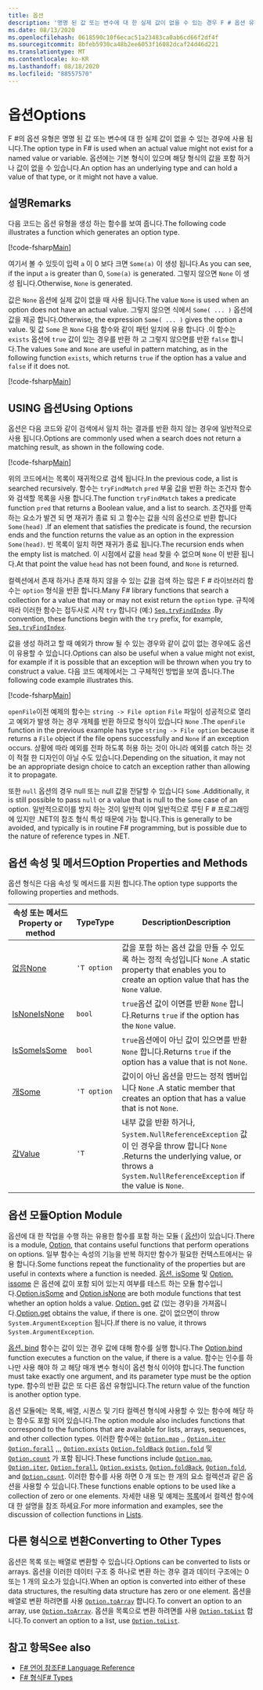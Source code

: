 ```yaml
---
title: 옵션
description: '명명 된 값 또는 변수에 대 한 실제 값이 없을 수 있는 경우 F # 옵션 유형을 사용 하는 방법에 대해 알아봅니다.'
ms.date: 08/13/2020
ms.openlocfilehash: 0618590c10f6ecac51a23483ca0ab6cd66f2df4f
ms.sourcegitcommit: 8bfeb5930ca48b2ee6053f16082dcaf24d46d221
ms.translationtype: MT
ms.contentlocale: ko-KR
ms.lasthandoff: 08/18/2020
ms.locfileid: "88557570"
---
```

# <a name="options"></a><span data-ttu-id="ffc30-103">옵션</span><span class="sxs-lookup"><span data-stu-id="ffc30-103">Options</span></span>

<span data-ttu-id="ffc30-104">F #의 옵션 유형은 명명 된 값 또는 변수에 대 한 실제 값이 없을 수 있는 경우에 사용 됩니다.</span><span class="sxs-lookup"><span data-stu-id="ffc30-104">The option type in F# is used when an actual value might not exist for a named value or variable.</span></span> <span data-ttu-id="ffc30-105">옵션에는 기본 형식이 있으며 해당 형식의 값을 포함 하거나 값이 없을 수 있습니다.</span><span class="sxs-lookup"><span data-stu-id="ffc30-105">An option has an underlying type and can hold a value of that type, or it might not have a value.</span></span>

## <a name="remarks"></a><span data-ttu-id="ffc30-106">설명</span><span class="sxs-lookup"><span data-stu-id="ffc30-106">Remarks</span></span>

<span data-ttu-id="ffc30-107">다음 코드는 옵션 유형을 생성 하는 함수를 보여 줍니다.</span><span class="sxs-lookup"><span data-stu-id="ffc30-107">The following code illustrates a function which generates an option type.</span></span>

[!code-fsharp[Main](~/samples/snippets/fsharp/lang-ref-1/snippet1404.fs)]

<span data-ttu-id="ffc30-108">여기서 볼 수 있듯이 입력 `a` 이 0 보다 크면 `Some(a)` 이 생성 됩니다.</span><span class="sxs-lookup"><span data-stu-id="ffc30-108">As you can see, if the input `a` is greater than 0, `Some(a)` is generated.</span></span>  <span data-ttu-id="ffc30-109">그렇지 않으면 `None` 이 생성 됩니다.</span><span class="sxs-lookup"><span data-stu-id="ffc30-109">Otherwise, `None` is generated.</span></span>

<span data-ttu-id="ffc30-110">값은 `None` 옵션에 실제 값이 없을 때 사용 됩니다.</span><span class="sxs-lookup"><span data-stu-id="ffc30-110">The value `None` is used when an option does not have an actual value.</span></span> <span data-ttu-id="ffc30-111">그렇지 않으면 식에서 `Some( ... )` 옵션에 값을 제공 합니다.</span><span class="sxs-lookup"><span data-stu-id="ffc30-111">Otherwise, the expression `Some( ... )` gives the option a value.</span></span> <span data-ttu-id="ffc30-112">및 값 `Some` 은 `None` 다음 함수와 같이 패턴 일치에 유용 합니다 .이 함수는 `exists` 옵션에 `true` 값이 있는 경우를 반환 하 고 그렇지 않으면를 반환 `false` 합니다.</span><span class="sxs-lookup"><span data-stu-id="ffc30-112">The values `Some` and `None` are useful in pattern matching, as in the following function `exists`, which returns `true` if the option has a value and `false` if it does not.</span></span>

[!code-fsharp[Main](~/samples/snippets/fsharp/lang-ref-1/snippet1401.fs)]

## <a name="using-options"></a><span data-ttu-id="ffc30-113">USING 옵션</span><span class="sxs-lookup"><span data-stu-id="ffc30-113">Using Options</span></span>

<span data-ttu-id="ffc30-114">옵션은 다음 코드와 같이 검색에서 일치 하는 결과를 반환 하지 않는 경우에 일반적으로 사용 됩니다.</span><span class="sxs-lookup"><span data-stu-id="ffc30-114">Options are commonly used when a search does not return a matching result, as shown in the following code.</span></span>

[!code-fsharp[Main](~/samples/snippets/fsharp/lang-ref-1/snippet1403.fs)]

<span data-ttu-id="ffc30-115">위의 코드에서는 목록이 재귀적으로 검색 됩니다.</span><span class="sxs-lookup"><span data-stu-id="ffc30-115">In the previous code, a list is searched recursively.</span></span> <span data-ttu-id="ffc30-116">함수는 `tryFindMatch` `pred` 부울 값을 반환 하는 조건자 함수와 검색할 목록을 사용 합니다.</span><span class="sxs-lookup"><span data-stu-id="ffc30-116">The function `tryFindMatch` takes a predicate function `pred` that returns a Boolean value, and a list to search.</span></span> <span data-ttu-id="ffc30-117">조건자를 만족 하는 요소가 발견 되 면 재귀가 종료 되 고 함수는 값을 식의 옵션으로 반환 합니다 `Some(head)` .</span><span class="sxs-lookup"><span data-stu-id="ffc30-117">If an element that satisfies the predicate is found, the recursion ends and the function returns the value as an option in the expression `Some(head)`.</span></span> <span data-ttu-id="ffc30-118">빈 목록이 일치 하면 재귀가 종료 됩니다.</span><span class="sxs-lookup"><span data-stu-id="ffc30-118">The recursion ends when the empty list is matched.</span></span> <span data-ttu-id="ffc30-119">이 시점에서 값을 `head` 찾을 수 없으며 `None` 이 반환 됩니다.</span><span class="sxs-lookup"><span data-stu-id="ffc30-119">At that point the value `head` has not been found, and `None` is returned.</span></span>

<span data-ttu-id="ffc30-120">컬렉션에서 존재 하거나 존재 하지 않을 수 있는 값을 검색 하는 많은 F # 라이브러리 함수는 `option` 형식을 반환 합니다.</span><span class="sxs-lookup"><span data-stu-id="ffc30-120">Many F# library functions that search a collection for a value that may or may not exist return the `option` type.</span></span> <span data-ttu-id="ffc30-121">규칙에 따라 이러한 함수는 접두사로 시작 `try` 합니다 (예:) [`Seq.tryFindIndex`](https://fsharp.github.io/fsharp-core-docs/reference/fsharp-collections-seqmodule.html#tryFindIndex) .</span><span class="sxs-lookup"><span data-stu-id="ffc30-121">By convention, these functions begin with the `try` prefix, for example, [`Seq.tryFindIndex`](https://fsharp.github.io/fsharp-core-docs/reference/fsharp-collections-seqmodule.html#tryFindIndex).</span></span>

<span data-ttu-id="ffc30-122">값을 생성 하려고 할 때 예외가 throw 될 수 있는 경우와 같이 값이 없는 경우에도 옵션이 유용할 수 있습니다.</span><span class="sxs-lookup"><span data-stu-id="ffc30-122">Options can also be useful when a value might not exist, for example if it is possible that an exception will be thrown when you try to construct a value.</span></span> <span data-ttu-id="ffc30-123">다음 코드 예제에서는 그 구체적인 방법을 보여 줍니다.</span><span class="sxs-lookup"><span data-stu-id="ffc30-123">The following code example illustrates this.</span></span>

[!code-fsharp[Main](~/samples/snippets/fsharp/lang-ref-1/snippet1402.fs)]

<span data-ttu-id="ffc30-124">`openFile`이전 예제의 함수는 `string -> File option` `File` 파일이 성공적으로 열리고 예외가 발생 하는 경우 개체를 반환 하므로 형식이 있습니다 `None` .</span><span class="sxs-lookup"><span data-stu-id="ffc30-124">The `openFile` function in the previous example has type `string -> File option` because it returns a `File` object if the file opens successfully and `None` if an exception occurs.</span></span> <span data-ttu-id="ffc30-125">상황에 따라 예외를 전파 하도록 허용 하는 것이 아니라 예외를 catch 하는 것이 적절 한 디자인이 아닐 수도 있습니다.</span><span class="sxs-lookup"><span data-stu-id="ffc30-125">Depending on the situation, it may not be an appropriate design choice to catch an exception rather than allowing it to propagate.</span></span>

<span data-ttu-id="ffc30-126">또한 `null` 옵션의 경우 null 또는 null 값을 전달할 수 있습니다 `Some` .</span><span class="sxs-lookup"><span data-stu-id="ffc30-126">Additionally, it is still possible to pass `null` or a value that is null to the `Some` case of an option.</span></span> <span data-ttu-id="ffc30-127">일반적으로이를 방지 하는 것이 일반적 이며 일반적으로 루틴 F # 프로그래밍에 있지만 .NET의 참조 형식 특성 때문에 가능 합니다.</span><span class="sxs-lookup"><span data-stu-id="ffc30-127">This is generally to be avoided, and typically is in routine F# programming, but is possible due to the nature of reference types in .NET.</span></span>

## <a name="option-properties-and-methods"></a><span data-ttu-id="ffc30-128">옵션 속성 및 메서드</span><span class="sxs-lookup"><span data-stu-id="ffc30-128">Option Properties and Methods</span></span>

<span data-ttu-id="ffc30-129">옵션 형식은 다음 속성 및 메서드를 지원 합니다.</span><span class="sxs-lookup"><span data-stu-id="ffc30-129">The option type supports the following properties and methods.</span></span>

|<span data-ttu-id="ffc30-130">속성 또는 메서드</span><span class="sxs-lookup"><span data-stu-id="ffc30-130">Property or method</span></span>|<span data-ttu-id="ffc30-131">Type</span><span class="sxs-lookup"><span data-stu-id="ffc30-131">Type</span></span>|<span data-ttu-id="ffc30-132">Description</span><span class="sxs-lookup"><span data-stu-id="ffc30-132">Description</span></span>|
|------------------|----|-----------|
|[<span data-ttu-id="ffc30-133">없음</span><span class="sxs-lookup"><span data-stu-id="ffc30-133">None</span></span>](https://fsharp.github.io/fsharp-core-docs/reference/fsharp-core-fsharpoption-1.html#None)|`'T option`|<span data-ttu-id="ffc30-134">값을 포함 하는 옵션 값을 만들 수 있도록 하는 정적 속성입니다 `None` .</span><span class="sxs-lookup"><span data-stu-id="ffc30-134">A static property that enables you to create an option value that has the `None` value.</span></span>|
|[<span data-ttu-id="ffc30-135">IsNone</span><span class="sxs-lookup"><span data-stu-id="ffc30-135">IsNone</span></span>](https://fsharp.github.io/fsharp-core-docs/reference/fsharp-core-fsharpoption-1.html#IsNone)|`bool`|<span data-ttu-id="ffc30-136">`true`옵션 값이 이면를 반환 `None` 합니다.</span><span class="sxs-lookup"><span data-stu-id="ffc30-136">Returns `true` if the option has the `None` value.</span></span>|
|[<span data-ttu-id="ffc30-137">IsSome</span><span class="sxs-lookup"><span data-stu-id="ffc30-137">IsSome</span></span>](https://fsharp.github.io/fsharp-core-docs/reference/fsharp-core-fsharpoption-1.html#IsSome)|`bool`|<span data-ttu-id="ffc30-138">`true`옵션에이 아닌 값이 있으면를 반환 `None` 합니다.</span><span class="sxs-lookup"><span data-stu-id="ffc30-138">Returns `true` if the option has a value that is not `None`.</span></span>|
|[<span data-ttu-id="ffc30-139">개</span><span class="sxs-lookup"><span data-stu-id="ffc30-139">Some</span></span>](https://fsharp.github.io/fsharp-core-docs/reference/fsharp-core-fsharpoption-1.html#Some)|`'T option`|<span data-ttu-id="ffc30-140">값이이 아닌 옵션을 만드는 정적 멤버입니다 `None` .</span><span class="sxs-lookup"><span data-stu-id="ffc30-140">A static member that creates an option that has a value that is not `None`.</span></span>|
|[<span data-ttu-id="ffc30-141">값</span><span class="sxs-lookup"><span data-stu-id="ffc30-141">Value</span></span>](https://fsharp.github.io/fsharp-core-docs/reference/fsharp-core-fsharpoption-1.html#Value)|`'T`|<span data-ttu-id="ffc30-142">내부 값을 반환 하거나, `System.NullReferenceException` 값이 인 경우을 throw 합니다 `None` .</span><span class="sxs-lookup"><span data-stu-id="ffc30-142">Returns the underlying value, or throws a `System.NullReferenceException` if the value is `None`.</span></span>|

## <a name="option-module"></a><span data-ttu-id="ffc30-143">옵션 모듈</span><span class="sxs-lookup"><span data-stu-id="ffc30-143">Option Module</span></span>

<span data-ttu-id="ffc30-144">옵션에 대 한 작업을 수행 하는 유용한 함수를 포함 하는 모듈 ( [옵션](https://fsharp.github.io/fsharp-core-docs/reference/fsharp-core-optionmodule.html))이 있습니다.</span><span class="sxs-lookup"><span data-stu-id="ffc30-144">There is a module, [Option](https://fsharp.github.io/fsharp-core-docs/reference/fsharp-core-optionmodule.html), that contains useful functions that perform operations on options.</span></span> <span data-ttu-id="ffc30-145">일부 함수는 속성의 기능을 반복 하지만 함수가 필요한 컨텍스트에서는 유용 합니다.</span><span class="sxs-lookup"><span data-stu-id="ffc30-145">Some functions repeat the functionality of the properties but are useful in contexts where a function is needed.</span></span> <span data-ttu-id="ffc30-146">[옵션. isSome](https://fsharp.github.io/fsharp-core-docs/reference/fsharp-core-optionmodule.html#isSome) 및 [Option. issome](https://fsharp.github.io/fsharp-core-docs/reference/fsharp-core-optionmodule.html#isNone) 은 옵션에 값이 포함 되어 있는지 여부를 테스트 하는 모듈 함수입니다.</span><span class="sxs-lookup"><span data-stu-id="ffc30-146">[Option.isSome](https://fsharp.github.io/fsharp-core-docs/reference/fsharp-core-optionmodule.html#isSome) and [Option.isNone](https://fsharp.github.io/fsharp-core-docs/reference/fsharp-core-optionmodule.html#isNone) are both module functions that test whether an option holds a value.</span></span> <span data-ttu-id="ffc30-147">[Option. get](https://fsharp.github.io/fsharp-core-docs/reference/fsharp-core-optionmodule.html#get) 값 (있는 경우)을 가져옵니다.</span><span class="sxs-lookup"><span data-stu-id="ffc30-147">[Option.get](https://fsharp.github.io/fsharp-core-docs/reference/fsharp-core-optionmodule.html#get) obtains the value, if there is one.</span></span> <span data-ttu-id="ffc30-148">값이 없으면이 throw `System.ArgumentException` 됩니다.</span><span class="sxs-lookup"><span data-stu-id="ffc30-148">If there is no value, it throws `System.ArgumentException`.</span></span>

<span data-ttu-id="ffc30-149">[옵션. bind](https://fsharp.github.io/fsharp-core-docs/reference/fsharp-core-optionmodule.html#bind) 함수는 값이 있는 경우 값에 대해 함수를 실행 합니다.</span><span class="sxs-lookup"><span data-stu-id="ffc30-149">The [Option.bind](https://fsharp.github.io/fsharp-core-docs/reference/fsharp-core-optionmodule.html#bind) function executes a function on the value, if there is a value.</span></span> <span data-ttu-id="ffc30-150">함수는 인수를 하나만 사용 해야 하 고 해당 매개 변수 형식이 옵션 형식 이어야 합니다.</span><span class="sxs-lookup"><span data-stu-id="ffc30-150">The function must take exactly one argument, and its parameter type must be the option type.</span></span> <span data-ttu-id="ffc30-151">함수의 반환 값은 또 다른 옵션 유형입니다.</span><span class="sxs-lookup"><span data-stu-id="ffc30-151">The return value of the function is another option type.</span></span>

<span data-ttu-id="ffc30-152">옵션 모듈에는 목록, 배열, 시퀀스 및 기타 컬렉션 형식에 사용할 수 있는 함수에 해당 하는 함수도 포함 되어 있습니다.</span><span class="sxs-lookup"><span data-stu-id="ffc30-152">The option module also includes functions that correspond to the functions that are available for lists, arrays, sequences, and other collection types.</span></span> <span data-ttu-id="ffc30-153">이러한 함수에는 [`Option.map`](https://fsharp.github.io/fsharp-core-docs/reference/fsharp-core-optionmodule.html#map) ,, [`Option.iter`](https://fsharp.github.io/fsharp-core-docs/reference/fsharp-core-optionmodule.html#iter) [`Option.forall`](https://fsharp.github.io/fsharp-core-docs/reference/fsharp-core-optionmodule.html#forall) ,,, [`Option.exists`](https://fsharp.github.io/fsharp-core-docs/reference/fsharp-core-optionmodule.html#exists) [`Option.foldBack`](https://fsharp.github.io/fsharp-core-docs/reference/fsharp-core-optionmodule.html#foldBack) [`Option.fold`](https://fsharp.github.io/fsharp-core-docs/reference/fsharp-core-optionmodule.html#fold) 및 [`Option.count`](https://fsharp.github.io/fsharp-core-docs/reference/fsharp-core-optionmodule.html#count) 가 포함 됩니다.</span><span class="sxs-lookup"><span data-stu-id="ffc30-153">These functions include [`Option.map`](https://fsharp.github.io/fsharp-core-docs/reference/fsharp-core-optionmodule.html#map), [`Option.iter`](https://fsharp.github.io/fsharp-core-docs/reference/fsharp-core-optionmodule.html#iter), [`Option.forall`](https://fsharp.github.io/fsharp-core-docs/reference/fsharp-core-optionmodule.html#forall), [`Option.exists`](https://fsharp.github.io/fsharp-core-docs/reference/fsharp-core-optionmodule.html#exists), [`Option.foldBack`](https://fsharp.github.io/fsharp-core-docs/reference/fsharp-core-optionmodule.html#foldBack), [`Option.fold`](https://fsharp.github.io/fsharp-core-docs/reference/fsharp-core-optionmodule.html#fold), and [`Option.count`](https://fsharp.github.io/fsharp-core-docs/reference/fsharp-core-optionmodule.html#count).</span></span> <span data-ttu-id="ffc30-154">이러한 함수를 사용 하면 0 개 또는 한 개의 요소 컬렉션과 같은 옵션을 사용할 수 있습니다.</span><span class="sxs-lookup"><span data-stu-id="ffc30-154">These functions enable options to be used like a collection of zero or one elements.</span></span> <span data-ttu-id="ffc30-155">자세한 내용 및 예제는 [목록](lists.md)에서 컬렉션 함수에 대 한 설명을 참조 하세요.</span><span class="sxs-lookup"><span data-stu-id="ffc30-155">For more information and examples, see the discussion of collection functions in [Lists](lists.md).</span></span>

## <a name="converting-to-other-types"></a><span data-ttu-id="ffc30-156">다른 형식으로 변환</span><span class="sxs-lookup"><span data-stu-id="ffc30-156">Converting to Other Types</span></span>

<span data-ttu-id="ffc30-157">옵션은 목록 또는 배열로 변환할 수 있습니다.</span><span class="sxs-lookup"><span data-stu-id="ffc30-157">Options can be converted to lists or arrays.</span></span> <span data-ttu-id="ffc30-158">옵션을 이러한 데이터 구조 중 하나로 변환 하는 경우 결과 데이터 구조에는 0 또는 1 개의 요소가 있습니다.</span><span class="sxs-lookup"><span data-stu-id="ffc30-158">When an option is converted into either of these data structures, the resulting data structure has zero or one element.</span></span> <span data-ttu-id="ffc30-159">옵션을 배열로 변환 하려면를 사용 [`Option.toArray`](https://fsharp.github.io/fsharp-core-docs/reference/fsharp-core-optionmodule.html#toArray) 합니다.</span><span class="sxs-lookup"><span data-stu-id="ffc30-159">To convert an option to an array, use [`Option.toArray`](https://fsharp.github.io/fsharp-core-docs/reference/fsharp-core-optionmodule.html#toArray).</span></span> <span data-ttu-id="ffc30-160">옵션을 목록으로 변환 하려면를 사용 [`Option.toList`](https://fsharp.github.io/fsharp-core-docs/reference/fsharp-core-optionmodule.html#toList) 합니다.</span><span class="sxs-lookup"><span data-stu-id="ffc30-160">To convert an option to a list, use [`Option.toList`](https://fsharp.github.io/fsharp-core-docs/reference/fsharp-core-optionmodule.html#toList).</span></span>

## <a name="see-also"></a><span data-ttu-id="ffc30-161">참고 항목</span><span class="sxs-lookup"><span data-stu-id="ffc30-161">See also</span></span>

- [<span data-ttu-id="ffc30-162">F# 언어 참조</span><span class="sxs-lookup"><span data-stu-id="ffc30-162">F# Language Reference</span></span>](index.md)
- [<span data-ttu-id="ffc30-163">F# 형식</span><span class="sxs-lookup"><span data-stu-id="ffc30-163">F# Types</span></span>](fsharp-types.md)
